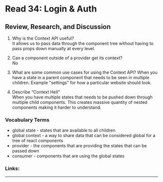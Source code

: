 # Read 34: Login & Auth

## Review, Research, and Discussion

1. Why is the Context API useful?  
   It allows us to pass data through the component tree without having to pass props down manually at every level.

1. Can a component outside of a provider get its context?  
   No

1. What are some common use cases for using the Context API?
   When you have a state in a parent component that needs to be seen in multiple children. Example "settings" for how a particular website should look.

1. Describe “Context Hell”  
   When you have multiple states that needs to be pushed down through multiple child components. This creates massive quantity of nested components making it harder to understand.

### Vocabulary Terms

- global state - states that are available to all children
- global context - a way to share data that can be considered global for a tree of react components
- provider - the components that are providing the states that can be passed down
- consumer - components that are using the global states

### Links:

<hr>
